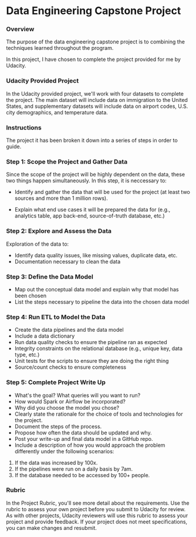 # Data Engineering Capstone Project

### Overview

The purpose of the data engineering capstone project is to combining the techniques learned throughout the program.

In this project, I have chosen to complete the project provided for me by Udacity. 

### Udacity Provided Project

In the Udacity provided project, we'll work with four datasets to complete the project. The main dataset will include data on immigration to the United States, and supplementary datasets will include data on airport codes, U.S. city demographics, and temperature data.

### Instructions

The project it has been broken it down into a series of steps in order to guide.

### Step 1: Scope the Project and Gather Data

Since the scope of the project will be highly dependent on the data, these two things happen simultaneously. In this step, it is neccessary to:

* Identify and gather the data that will be used for the project (at least two sources and more than 1 million rows). 

* Explain what end use cases it will be prepared the data for (e.g., analytics table, app back-end, source-of-truth database, etc.)

### Step 2: Explore and Assess the Data

Exploration of the data to: 

* Identify data quality issues, like missing values, duplicate data, etc.
* Documentation necessary to clean the data

### Step 3: Define the Data Model

* Map out the conceptual data model and explain why that model has been chosen
* List the steps necessary to pipeline the data into the chosen data model

### Step 4: Run ETL to Model the Data

* Create the data pipelines and the data model
* Include a data dictionary
* Run data quality checks to ensure the pipeline ran as expected
* Integrity constraints on the relational database (e.g., unique key, data type, etc.)
* Unit tests for the scripts to ensure they are doing the right thing
* Source/count checks to ensure completeness

### Step 5: Complete Project Write Up

* What's the goal? What queries will you want to run? 
* How would Spark or Airflow be incorporated? 
* Why did you choose the model you chose?
* Clearly state the rationale for the choice of tools and technologies for the project.
* Document the steps of the process.
* Propose how often the data should be updated and why.
* Post your write-up and final data model in a GitHub repo.
* Include a description of how you would approach the problem differently under the following scenarios:
1. If the data was increased by 100x.
2. If the pipelines were run on a daily basis by 7am.
3. If the database needed to be accessed by 100+ people.

### Rubric

In the Project Rubric, you'll see more detail about the requirements. Use the rubric to assess your own project before you submit to Udacity for review. As with other projects, Udacity reviewers will use this rubric to assess your project and provide feedback. If your project does not meet specifications, you can make changes and resubmit.